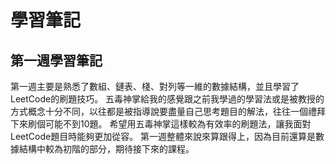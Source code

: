 # 學習筆記
## 第一週學習筆記
第一週主要是熟悉了數組、鏈表、棧、對列等一維的數據結構，並且學習了LeetCode的刷題技巧。
五毒神掌給我的感覺跟之前我學過的學習法或是被教授的方式概念十分不同，以往都是被指導說要盡量自己思考題目的解法，往往一個禮拜下來刷個可能不到10題。
希望用五毒神掌這樣較為有效率的刷題法，讓我面對LeetCode題目時能夠更加從容。
第一週整體來說來算跟得上，因為目前還算是數據結構中較為初階的部分，期待接下來的課程。